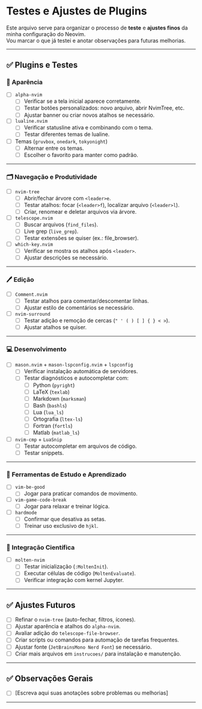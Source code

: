 
# Testes e Ajustes de Plugins

Este arquivo serve para organizar o processo de **teste** e **ajustes finos** da minha configuração do Neovim.  
Vou marcar o que já testei e anotar observações para futuras melhorias.

---

## ✅ Plugins e Testes

### 🎨 Aparência

- [ ] `alpha-nvim`  
  - [ ] Verificar se a tela inicial aparece corretamente.  
  - [ ] Testar botões personalizados: novo arquivo, abrir NvimTree, etc.  
  - [ ] Ajustar banner ou criar novos atalhos se necessário.

- [ ] `lualine.nvim`  
  - [ ] Verificar statusline ativa e combinando com o tema.  
  - [ ] Testar diferentes temas de lualine.

- [ ] Temas (`gruvbox`, `onedark`, `tokyonight`)  
  - [ ] Alternar entre os temas.  
  - [ ] Escolher o favorito para manter como padrão.

---

### 🗂️ Navegação e Produtividade

- [ ] `nvim-tree`  
  - [ ] Abrir/fechar árvore com `<leader>e`.  
  - [ ] Testar atalhos: focar (`<leader>f`), localizar arquivo (`<leader>l`).  
  - [ ] Criar, renomear e deletar arquivos via árvore.

- [ ] `telescope.nvim`  
  - [ ] Buscar arquivos (`find_files`).  
  - [ ] Live grep (`live_grep`).  
  - [ ] Testar extensões se quiser (ex.: file_browser).

- [ ] `which-key.nvim`  
  - [ ] Verificar se mostra os atalhos após `<leader>`.  
  - [ ] Ajustar descrições se necessário.

---

### 🖊️ Edição

- [ ] `Comment.nvim`  
  - [ ] Testar atalhos para comentar/descomentar linhas.  
  - [ ] Ajustar estilo de comentários se necessário.

- [ ] `nvim-surround`  
  - [ ] Testar adição e remoção de cercas (`" ' ( ) [ ] { } < >`).  
  - [ ] Ajustar atalhos se quiser.

---

### 💻 Desenvolvimento

- [ ] `mason.nvim` + `mason-lspconfig.nvim` + `lspconfig`  
  - [ ] Verificar instalação automática de servidores.  
  - [ ] Testar diagnósticos e autocompletar com:  
    - [ ] Python (`pyright`)  
    - [ ] LaTeX (`texlab`)  
    - [ ] Markdown (`marksman`)  
    - [ ] Bash (`bashls`)  
    - [ ] Lua (`lua_ls`)  
    - [ ] Ortografia (`ltex-ls`)  
    - [ ] Fortran (`fortls`)  
    - [ ] Matlab (`matlab_ls`)

- [ ] `nvim-cmp` + `LuaSnip`  
  - [ ] Testar autocompletar em arquivos de código.  
  - [ ] Testar snippets.

---

### 🔬 Ferramentas de Estudo e Aprendizado

- [ ] `vim-be-good`  
  - [ ] Jogar para praticar comandos de movimento.

- [ ] `vim-game-code-break`  
  - [ ] Jogar para relaxar e treinar lógica.

- [ ] `hardmode`  
  - [ ] Confirmar que desativa as setas.  
  - [ ] Treinar uso exclusivo de `hjkl`.

---

### 📓 Integração Científica

- [ ] `molten-nvim`  
  - [ ] Testar inicialização (`:MoltenInit`).  
  - [ ] Executar células de código (`MoltenEvaluate`).  
  - [ ] Verificar integração com kernel Jupyter.  

---

## ✅ Ajustes Futuros

- [ ] Refinar o `nvim-tree` (auto-fechar, filtros, ícones).  
- [ ] Ajustar aparência e atalhos do `alpha-nvim`.  
- [ ] Avaliar adição do `telescope-file-browser`.  
- [ ] Criar scripts ou comandos para automação de tarefas frequentes.  
- [ ] Ajustar fonte (`JetBrainsMono Nerd Font`) se necessário.  
- [ ] Criar mais arquivos em `instrucoes/` para instalação e manutenção.

---

## ✅ Observações Gerais

- [ ] [Escreva aqui suas anotações sobre problemas ou melhorias]

---

